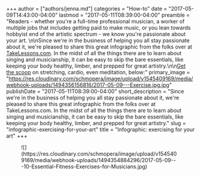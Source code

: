 +++
author = ["authors/jenna.md"]
categories = "How-to"
date = "2017-05-09T14:43:00-04:00"
lastmod = "2017-05-11T08:39:00-04:00"
preamble = "Readers - whether you're a full-time professional musician, a worker of multiple jobs that includes getting paid to make music, or you lean towards hobbyist end of the artistic spectrum - we know you're passionate about your art. \n\nSince we're in the business of helping you all stay passionate about it, we're pleased to share this great infographic from the folks over at [TakeLessons.com](https://takelessons.com/). In the midst of all the things there are to learn about singing and musicianship, it can be easy to skip the bare essentials, like keeping your body healthy, limber, and prepped for great artistry.\n\n[Get the scoop](http://takelessons.com/blog/fitness-exercises-for-musicians) on stretching, cardio, even meditation, below:"
primary_image = "https://res.cloudinary.com/schmopera/image/upload/v1545409169/media/webhook-uploads/1494356156816/2017-05-09---Exercise.jpg.jpg"
publishDate = "2017-05-11T08:39:00-04:00"
short_description = "Since we&#039;re in the business of helping you all stay passionate about it, we&#039;re pleased to share this great infographic from the folks over at TakeLessons.com. In the midst of all the things there are to learn about singing and musicianship, it can be easy to skip the bare essentials, like keeping your body healthy, limber, and prepped for great artistry."
slug = "infographic-exercising-for-your-art"
title = "Infographic: exercising for your art"
+++

<figure data-type="image">
![](https://res.cloudinary.com/schmopera/image/upload/v1545409169/media/webhook-uploads/1494354884296/2017-05-09---10-Essential-Fitness-Exercises-for-Musicians.jpg)
</figure>
